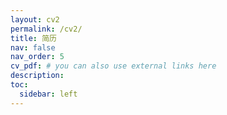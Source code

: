 ```yaml
---
layout: cv2
permalink: /cv2/
title: 简历
nav: false
nav_order: 5
cv_pdf: # you can also use external links here
description: 
toc:
  sidebar: left
---
```

